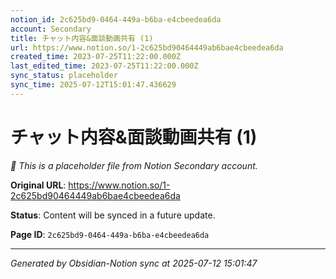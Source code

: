 ```yaml
---
notion_id: 2c625bd9-0464-449a-b6ba-e4cbeedea6da
account: Secondary
title: チャット内容&面談動画共有 (1)
url: https://www.notion.so/1-2c625bd90464449ab6bae4cbeedea6da
created_time: 2023-07-25T11:22:00.000Z
last_edited_time: 2023-07-25T11:22:00.000Z
sync_status: placeholder
sync_time: 2025-07-12T15:01:47.436629
---
```


# チャット内容&面談動画共有 (1)

*🔄 This is a placeholder file from Notion Secondary account.*

**Original URL**: https://www.notion.so/1-2c625bd90464449ab6bae4cbeedea6da

**Status**: Content will be synced in a future update.

**Page ID**: `2c625bd9-0464-449a-b6ba-e4cbeedea6da`

---

*Generated by Obsidian-Notion sync at 2025-07-12 15:01:47*
